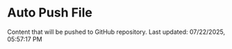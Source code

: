 # Auto Push File

Content that will be pushed to GitHub repository.
Last updated: 07/22/2025, 05:57:17 PM